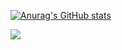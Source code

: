 [![Anurag's GitHub stats](https://github-readme-stats.vercel.app/api?username=DickDock)](https://github.com/DickDock/github-readme-stats)

![](https://github-readme-activity-graph.cyclic.app/graph?username=DickDock&theme=dracula)
